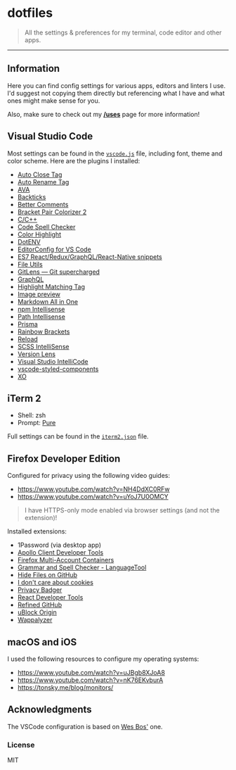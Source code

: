 # dotfiles

> All the settings & preferences for my terminal, code editor and other apps.

---

## Information

Here you can find config settings for various apps, editors and linters I use. I'd suggest not copying them directly but referencing what I have and what ones might make sense for you.

Also, make sure to check out my [**/uses**](https://kepinski.me/uses) page for more information!

## Visual Studio Code

Most settings can be found in the [`vscode.js`](https://github.com/xxczaki/dotfiles/blob/master/vscode.js) file, including font, theme and color scheme. Here are the plugins I installed:

- [Auto Close Tag](https://marketplace.visualstudio.com/items?itemName=formulahendry.auto-close-tag)
- [Auto Rename Tag](https://marketplace.visualstudio.com/items?itemName=formulahendry.auto-rename-tag)
- [AVA](https://marketplace.visualstudio.com/items?itemName=samverschueren.ava)
- [Backticks](https://marketplace.visualstudio.com/items?itemName=fractalbrew.backticks)
- [Better Comments](https://marketplace.visualstudio.com/items?itemName=aaron-bond.better-comments)
- [Bracket Pair Colorizer 2](https://marketplace.visualstudio.com/items?itemName=CoenraadS.bracket-pair-colorizer-2)
- [C/C++](https://marketplace.visualstudio.com/items?itemName=ms-vscode.cpptools)
- [Code Spell Checker](https://marketplace.visualstudio.com/items?itemName=streetsidesoftware.code-spell-checker)
- [Color Highlight](https://marketplace.visualstudio.com/items?itemName=naumovs.color-highlight)
- [DotENV](https://marketplace.visualstudio.com/items?itemName=mikestead.dotenv)
- [EditorConfig for VS Code](https://marketplace.visualstudio.com/items?itemName=EditorConfig.EditorConfig)
- [ES7 React/Redux/GraphQL/React-Native snippets](https://marketplace.visualstudio.com/items?itemName=dsznajder.es7-react-js-snippets)
- [File Utils](https://marketplace.visualstudio.com/items?itemName=sleistner.vscode-fileutils)
- [GitLens — Git supercharged](https://marketplace.visualstudio.com/items?itemName=eamodio.gitlens)
- [GraphQL](https://marketplace.visualstudio.com/items?itemName=GraphQL.vscode-graphql)
- [Highlight Matching Tag](https://marketplace.visualstudio.com/items?itemName=vincaslt.highlight-matching-tag)
- [Image preview](https://marketplace.visualstudio.com/items?itemName=kisstkondoros.vscode-gutter-preview)
- [Markdown All in One](https://marketplace.visualstudio.com/items?itemName=yzhang.markdown-all-in-one)
- [npm Intellisense](https://marketplace.visualstudio.com/items?itemName=christian-kohler.npm-intellisense)
- [Path Intellisense](https://marketplace.visualstudio.com/items?itemName=christian-kohler.path-intellisense)
- [Prisma](https://marketplace.visualstudio.com/items?itemName=Prisma.prisma)
- [Rainbow Brackets](https://marketplace.visualstudio.com/items?itemName=2gua.rainbow-brackets)
- [Reload](https://marketplace.visualstudio.com/items?itemName=natqe.reload)
- [SCSS IntelliSense](https://marketplace.visualstudio.com/items?itemName=mrmlnc.vscode-scss)
- [Version Lens](https://marketplace.visualstudio.com/items?itemName=pflannery.vscode-versionlens)
- [Visual Studio IntelliCode](https://marketplace.visualstudio.com/items?itemName=VisualStudioExptTeam.vscodeintellicode)
- [vscode-styled-components](https://marketplace.visualstudio.com/items?itemName=jpoissonnier.vscode-styled-components)
- [XO](https://marketplace.visualstudio.com/items?itemName=samverschueren.linter-xo)

## iTerm 2

- Shell: zsh
- Prompt: [Pure](https://github.com/sindresorhus/pure)

Full settings can be found in the [`iterm2.json`](https://github.com/xxczaki/dotfiles/blob/master/iterm2.json) file.

## Firefox Developer Edition

Configured for privacy using the following video guides:
- https://www.youtube.com/watch?v=NH4DdXC0RFw
- https://www.youtube.com/watch?v=uYoJ7U0OMCY

> I have HTTPS-only mode enabled via browser settings (and not the extension)!

Installed extensions:
- 1Password (via desktop app)
- [Apollo Client Developer Tools](https://addons.mozilla.org/en-US/firefox/addon/apollo-developer-tools/)
- [Firefox Multi-Account Containers](https://addons.mozilla.org/en-US/firefox/addon/multi-account-containers/)
- [Grammar and Spell Checker - LanguageTool](https://addons.mozilla.org/en-US/firefox/addon/languagetool/?utm_source=addons.mozilla.org&utm_medium=referral&utm_content=search)
- [Hide Files on GitHub](https://addons.mozilla.org/en-US/firefox/addon/hide-files-on-github-/)
- [I don't care about cookies](https://addons.mozilla.org/en-US/firefox/addon/i-dont-care-about-cookies/)
- [Privacy Badger](https://addons.mozilla.org/en-US/firefox/addon/privacy-badger17/)
- [React Developer Tools](https://addons.mozilla.org/en-US/firefox/addon/react-devtools/)
- [Refined GitHub](https://addons.mozilla.org/en-US/firefox/addon/refined-github-/)
- [uBlock Origin](https://addons.mozilla.org/en-US/firefox/addon/ublock-origin/)
- [Wappalyzer](https://addons.mozilla.org/en-US/firefox/addon/wappalyzer/)

## macOS and iOS

I used the following resources to configure my operating systems:
- https://www.youtube.com/watch?v=uJBgb8XJoA8
- https://www.youtube.com/watch?v=nK76EKvburA
- https://tonsky.me/blog/monitors/

## Acknowledgments

The VSCode configuration is based on [Wes Bos'](https://github.com/wesbos/dotfiles/blob/master/vscode.js) one.

### License

MIT
